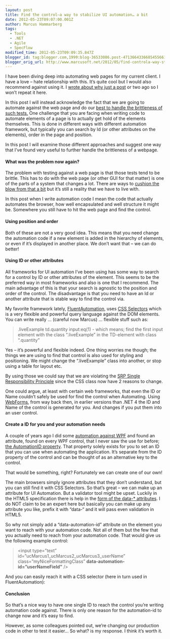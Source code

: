 ```yaml
---
layout: post
title: Find the control–a way to stabilize UI automation… a bit
date: 2012-05-23T09:07:00.001Z
author: Marcus Hammarberg
tags:
  - Tools
  - .NET
  - Agile
  - SpecFlow
modified_time: 2012-05-23T09:09:35.847Z
blogger_id: tag:blogger.com,1999:blog-36533086.post-4713664336685455661
blogger_orig_url: http://www.marcusoft.net/2012/05/find-controla-way-stabilize-ui.html
---
```



I have been diving deep into automating web pages for my current client.
I have a love – hate relationship with this. It’s quite cool but I would
also recommend against using it. I <a
href="http://www.marcusoft.net/2012/05/specflow-page-objects-and.html"
target="_blank">wrote about why just a post</a> or two ago so I won’t
repeat it here.

In this post I will instead acknowledge the fact that we are going to
automate against the web page and do our <a
href="http://www.marcusoft.net/2012/05/specflow-page-objects-and.html"
target="_blank">best to handle the brittleness of such tests.</a> One
challenge that you are facing when writing code to automate elements of
a page is to actually get hold of the elements themselves. This is done
in different ways with different automation framework, but typically you
can search by Id (or other attributes on the elements), order in the
page and position.

In this post I will examine those different approaches and suggest one
way that I’ve found very useful to further handle the brittleness of a
webpage.

#### What was the problem now again?

The problem with testing against a web page is that those tests tend to
be brittle. This has to do with the web page (or other GUI for that
matter) is one of the parts of a system that changes a lot. There are
ways to <a
href="http://www.marcusoft.net/2012/05/specflow-page-objects-and.html"
target="_blank">cushion the blow from that a bit</a> but it’s still a
reality that we have to live with.

In this post when I write automation code I mean the code that actually
automates the browser, how well encapsulated and well structure it might
be. Somewhere you still have to hit the web page and find the control.

#### Using position and order

Both of these are not a very good idea. This means that you need change
the automation code if a new element is added in the hierarchy of
elements, or even if it’s displayed in another place. We don’t want that
– we can do better!

#### Using ID or other attributes

All frameworks for UI automation I’ve been using has some way to search
for a control by ID or other attributes of the element. This seems to be
the preferred way in most frameworks and also is one that I recommend.
The main advantage of this is that your search is agnostic to the
position and order of the control. The disadvantage is that you need to
have an Id or another attribute that is stable way to find the control
via.

My favorite framework lately, <a href="http://fluent.stirno.com/blog/"
target="_blank">FluentAutomation</a>, uses
<a href="http://www.w3.org/TR/CSS2/selector.html" target="_blank">CSS
Selectors</a> which is a very flexible and powerful query language
against the DOM elements. You can write really … (careful now Marcus) …
flexible stuff such as:

> .liveExample td.quantity input:eq(1) - which means; find the first
> input element with the class “.liveExample” in the TD-element with
> class “.quantity”

Yes – it’s powerful and flexible indeed. One thing worries me though;
the things we are using to find that control is also used for styling
and positioning. We might change the “.liveExample” class into another,
or stop using a table for layout etc.

By using those we could say that we are violating the
<a href="http://en.wikipedia.org/wiki/Single_responsibility_principle"
target="_blank">SRP Single Responsibility Principle</a> since the CSS
class now have 2 reasons to change.

One could argue, at least with certain web frameworks, that even the ID
or Name couldn’t safely be used for find the control when Automating.
Using <a href="http://msdn.microsoft.com/en-us/library/ms973868.aspx"
target="_blank">WebForms</a>, from way back then, in earlier versions
than .NET 4 the ID and Name of the control is generated for you. And
changes if you put them into an user control.

#### Create a ID for you and your automation needs

A couple of years ago I did some <a
href="http://www.marcusoft.net/2010/08/using-bdd-with-specflow-wpf-and-white_14.html"
target="_blank">automation against WPF</a> and found an attribute, found
on every WPF control, that I never saw the use for before;
<a href="http://msdn.microsoft.com/en-us/library/aa349646.aspx"
target="_blank">the AutomationID property</a>. That property solely
exists for you to set an ID that you can use when automating the
application. It’s separate from the ID property of the control and can
be thought of as an alternative key to the control.

That would be something, right? Fortunately we can create one of our
own!

The main browsers simply ignore attributes that they don’t understand,
but you can still find it with CSS Selectors. So that’s great – we can
make up an attribute for UI Automation. But a validator tool might be
upset. Luckily in the HTML5 specification there is help in the <a
href="http://dev.w3.org/html5/spec/global-attributes.html#embedding-custom-non-visible-data-with-the-data-attributes"
target="_blank">form of the data-* attributes</a>. I do NOT claim to be
an expert here but basically you can make up any attribute you like,
prefix it with “data-“ and it will pass even validation in HTML5.

So why not simply add a “data-automation-id” attribute on the element
you want to reach with your automation code. Not all of them but the few
that you actually need to reach from your automation code. That would
give us the following example control:

> \<input type=”text” id=”ucMarcus1_ucMarcus2_ucMarcus3_userName”
> class=”myNiceFormattingClass” **data-automation-id=”userNameField”**
> /\>

And you can easily reach it with a CSS selector (here in turn used in
FluentAutomation):

#### Conclusion

So that’s a nice way to have one single ID to reach the control you’re
writing automation code against. There is only one reason for the
automation-id to change now and it’s easy to find.

However, as some colleagues pointed out, we’re changing our production
code in other to test it easier… So what? is my response. I think it’s
worth it.
